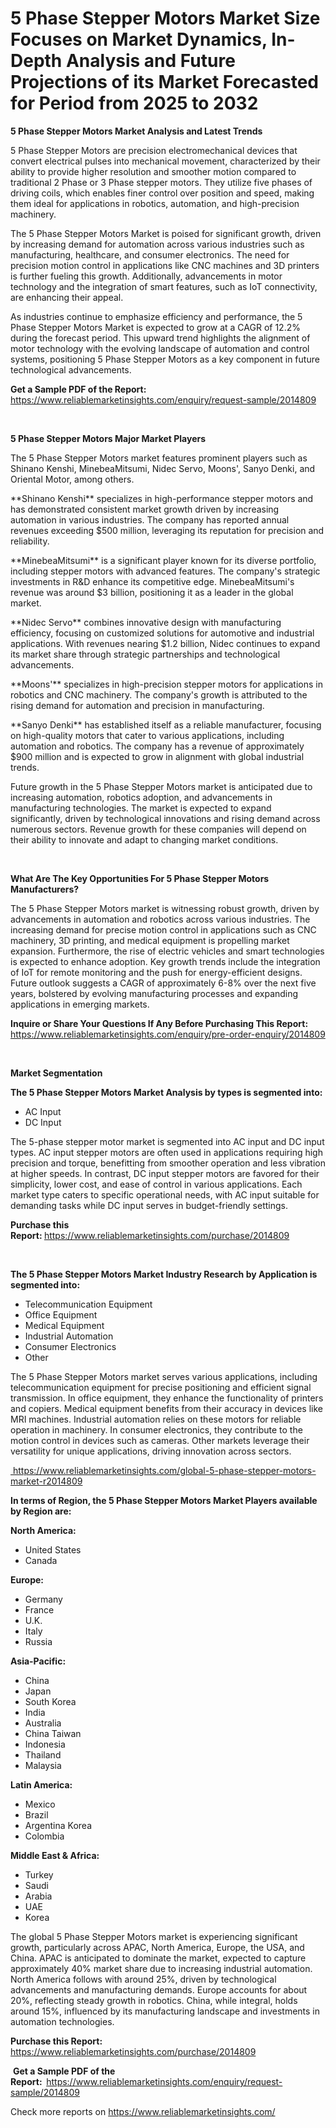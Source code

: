 <p><h1>5 Phase Stepper Motors Market Size Focuses on Market Dynamics, In-Depth Analysis and Future Projections of its Market Forecasted for Period from 2025 to 2032</h1></p><p><strong>5 Phase Stepper Motors Market Analysis and Latest Trends</strong></p>
<p><p>5 Phase Stepper Motors are precision electromechanical devices that convert electrical pulses into mechanical movement, characterized by their ability to provide higher resolution and smoother motion compared to traditional 2 Phase or 3 Phase stepper motors. They utilize five phases of driving coils, which enables finer control over position and speed, making them ideal for applications in robotics, automation, and high-precision machinery.</p><p>The 5 Phase Stepper Motors Market is poised for significant growth, driven by increasing demand for automation across various industries such as manufacturing, healthcare, and consumer electronics. The need for precision motion control in applications like CNC machines and 3D printers is further fueling this growth. Additionally, advancements in motor technology and the integration of smart features, such as IoT connectivity, are enhancing their appeal.</p><p>As industries continue to emphasize efficiency and performance, the 5 Phase Stepper Motors Market is expected to grow at a CAGR of 12.2% during the forecast period. This upward trend highlights the alignment of motor technology with the evolving landscape of automation and control systems, positioning 5 Phase Stepper Motors as a key component in future technological advancements.</p></p>
<p><strong>Get a Sample PDF of the Report:&nbsp;</strong> <a href="https://www.reliablemarketinsights.com/enquiry/request-sample/2014809?utm_campaign=2176&utm_medium=2&utm_source=Github&utm_content=ia&utm_term=11022025&utm_id=5-phase-stepper-motors">https://www.reliablemarketinsights.com/enquiry/request-sample/2014809</a></p>
<p>&nbsp;</p>
<p><strong>5 Phase Stepper Motors Major Market Players</strong></p>
<p><p>The 5 Phase Stepper Motors market features prominent players such as Shinano Kenshi, MinebeaMitsumi, Nidec Servo, Moons', Sanyo Denki, and Oriental Motor, among others.</p><p>**Shinano Kenshi** specializes in high-performance stepper motors and has demonstrated consistent market growth driven by increasing automation in various industries. The company has reported annual revenues exceeding $500 million, leveraging its reputation for precision and reliability.</p><p>**MinebeaMitsumi** is a significant player known for its diverse portfolio, including stepper motors with advanced features. The company's strategic investments in R&D enhance its competitive edge. MinebeaMitsumi's revenue was around $3 billion, positioning it as a leader in the global market.</p><p>**Nidec Servo** combines innovative design with manufacturing efficiency, focusing on customized solutions for automotive and industrial applications. With revenues nearing $1.2 billion, Nidec continues to expand its market share through strategic partnerships and technological advancements.</p><p>**Moons'** specializes in high-precision stepper motors for applications in robotics and CNC machinery. The company's growth is attributed to the rising demand for automation and precision in manufacturing. </p><p>**Sanyo Denki** has established itself as a reliable manufacturer, focusing on high-quality motors that cater to various applications, including automation and robotics. The company has a revenue of approximately $900 million and is expected to grow in alignment with global industrial trends.</p><p>Future growth in the 5 Phase Stepper Motors market is anticipated due to increasing automation, robotics adoption, and advancements in manufacturing technologies. The market is expected to expand significantly, driven by technological innovations and rising demand across numerous sectors. Revenue growth for these companies will depend on their ability to innovate and adapt to changing market conditions.</p></p>
<p>&nbsp;</p>
<p><strong>What Are The Key Opportunities For 5 Phase Stepper Motors Manufacturers?</strong></p>
<p><p>The 5 Phase Stepper Motors market is witnessing robust growth, driven by advancements in automation and robotics across various industries. The increasing demand for precise motion control in applications such as CNC machinery, 3D printing, and medical equipment is propelling market expansion. Furthermore, the rise of electric vehicles and smart technologies is expected to enhance adoption. Key growth trends include the integration of IoT for remote monitoring and the push for energy-efficient designs. Future outlook suggests a CAGR of approximately 6-8% over the next five years, bolstered by evolving manufacturing processes and expanding applications in emerging markets.</p></p>
<p><strong>Inquire or Share Your Questions If Any Before Purchasing This Report:</strong> <a href="https://www.reliablemarketinsights.com/enquiry/pre-order-enquiry/2014809?utm_campaign=2176&utm_medium=2&utm_source=Github&utm_content=ia&utm_term=11022025&utm_id=5-phase-stepper-motors">https://www.reliablemarketinsights.com/enquiry/pre-order-enquiry/2014809</a></p>
<p>&nbsp;</p>
<p><strong>Market Segmentation</strong></p>
<p><strong>The 5 Phase Stepper Motors Market Analysis by types is segmented into:</strong></p>
<p><ul><li>AC Input</li><li>DC Input</li></ul></p>
<p><p>The 5-phase stepper motor market is segmented into AC input and DC input types. AC input stepper motors are often used in applications requiring high precision and torque, benefitting from smoother operation and less vibration at higher speeds. In contrast, DC input stepper motors are favored for their simplicity, lower cost, and ease of control in various applications. Each market type caters to specific operational needs, with AC input suitable for demanding tasks while DC input serves in budget-friendly settings.</p></p>
<p><strong>Purchase this Report:&nbsp;</strong><a href="https://www.reliablemarketinsights.com/purchase/2014809?utm_campaign=2176&utm_medium=2&utm_source=Github&utm_content=ia&utm_term=11022025&utm_id=5-phase-stepper-motors">https://www.reliablemarketinsights.com/purchase/2014809</a></p>
<p>&nbsp;</p>
<p><strong>The 5 Phase Stepper Motors Market Industry Research by Application is segmented into:</strong></p>
<p><ul><li>Telecommunication Equipment</li><li>Office Equipment</li><li>Medical Equipment</li><li>Industrial Automation</li><li>Consumer Electronics</li><li>Other</li></ul></p>
<p><p>The 5 Phase Stepper Motors market serves various applications, including telecommunication equipment for precise positioning and efficient signal transmission. In office equipment, they enhance the functionality of printers and copiers. Medical equipment benefits from their accuracy in devices like MRI machines. Industrial automation relies on these motors for reliable operation in machinery. In consumer electronics, they contribute to the motion control in devices such as cameras. Other markets leverage their versatility for unique applications, driving innovation across sectors.</p></p>
<p><a href="https://www.reliablemarketinsights.com/global-5-phase-stepper-motors-market-r2014809?utm_campaign=2176&utm_medium=2&utm_source=Github&utm_content=ia&utm_term=11022025&utm_id=5-phase-stepper-motors">&nbsp;https://www.reliablemarketinsights.com/global-5-phase-stepper-motors-market-r2014809</a></p>
<p><strong>In terms of Region, the 5 Phase Stepper Motors Market Players available by Region are:</strong></p>
<p>
    <p> <strong> North America: </strong>
        <ul>
            <li>United States</li>
            <li>Canada</li>
        </ul>
        </p> 
    <p> <strong> Europe: </strong>
        <ul>
            <li>Germany</li>
            <li>France</li>
            <li>U.K.</li>
            <li>Italy</li>
            <li>Russia</li>
        </ul>
        </p> 
    <p> <strong> Asia-Pacific: </strong>
        <ul>
            <li>China</li>
            <li>Japan</li>
            <li>South Korea</li>
            <li>India</li>
            <li>Australia</li>
            <li>China Taiwan</li>
            <li>Indonesia</li>
            <li>Thailand</li>
            <li>Malaysia</li>
        </ul>
        </p> 
    <p> <strong> Latin America: </strong>
        <ul>
            <li>Mexico</li>
            <li>Brazil</li>
            <li>Argentina Korea</li>
            <li>Colombia</li>
        </ul>
        </p> 
    <p> <strong> Middle East & Africa: </strong>
        <ul>
            <li>Turkey</li>
            <li>Saudi</li>
            <li>Arabia</li>
            <li>UAE</li>
            <li>Korea</li>
        </ul>
    </p>
    </p>
<p><p>The global 5 Phase Stepper Motors market is experiencing significant growth, particularly across APAC, North America, Europe, the USA, and China. APAC is anticipated to dominate the market, expected to capture approximately 40% market share due to increasing industrial automation. North America follows with around 25%, driven by technological advancements and manufacturing demands. Europe accounts for about 20%, reflecting steady growth in robotics. China, while integral, holds around 15%, influenced by its manufacturing landscape and investments in automation technologies.</p></p>
<p><strong>Purchase this Report: </strong><a href="https://www.reliablemarketinsights.com/purchase/2014809?utm_campaign=2176&utm_medium=2&utm_source=Github&utm_content=ia&utm_term=11022025&utm_id=5-phase-stepper-motors">https://www.reliablemarketinsights.com/purchase/2014809</a></p>
<p>&nbsp;<strong>Get a Sample PDF of the Report:&nbsp;&nbsp;</strong><a href="https://www.reliablemarketinsights.com/enquiry/request-sample/2014809?utm_campaign=2176&utm_medium=2&utm_source=Github&utm_content=ia&utm_term=11022025&utm_id=5-phase-stepper-motors">https://www.reliablemarketinsights.com/enquiry/request-sample/2014809</a></p>
<p><strong></strong></p>
<p>Check more reports on <a href="https://www.reliablemarketinsights.com/?utm_campaign=2176&utm_medium=2&utm_source=Github&utm_content=ia&utm_term=11022025&utm_id=5-phase-stepper-motors">https://www.reliablemarketinsights.com/</a></p>